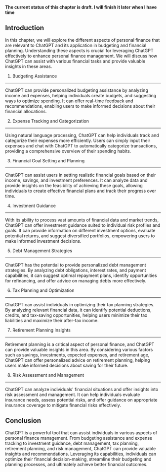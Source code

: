 **The current status of this chapter is draft. I will finish it later when I have time**

Introduction
------------

In this chapter, we will explore the different aspects of personal finance that are relevant to ChatGPT and its application in budgeting and financial planning. Understanding these aspects is crucial for leveraging ChatGPT effectively to enhance personal finance management. We will discuss how ChatGPT can assist with various financial tasks and provide valuable insights in these areas.

1. Budgeting Assistance
-----------------------

ChatGPT can provide personalized budgeting assistance by analyzing income and expenses, helping individuals create budgets, and suggesting ways to optimize spending. It can offer real-time feedback and recommendations, enabling users to make informed decisions about their financial allocations.

2. Expense Tracking and Categorization
--------------------------------------

Using natural language processing, ChatGPT can help individuals track and categorize their expenses more efficiently. Users can simply input their expenses and chat with ChatGPT to automatically categorize transactions, providing a comprehensive overview of their spending habits.

3. Financial Goal Setting and Planning
--------------------------------------

ChatGPT can assist users in setting realistic financial goals based on their income, savings, and investment preferences. It can analyze data and provide insights on the feasibility of achieving these goals, allowing individuals to create effective financial plans and track their progress over time.

4. Investment Guidance
----------------------

With its ability to process vast amounts of financial data and market trends, ChatGPT can offer investment guidance suited to individual risk profiles and goals. It can provide information on different investment options, evaluate potential returns, and suggest diversified portfolios, empowering users to make informed investment decisions.

5. Debt Management Strategies
-----------------------------

ChatGPT has the potential to provide personalized debt management strategies. By analyzing debt obligations, interest rates, and payment capabilities, it can suggest optimal repayment plans, identify opportunities for refinancing, and offer advice on managing debts more effectively.

6. Tax Planning and Optimization
--------------------------------

ChatGPT can assist individuals in optimizing their tax planning strategies. By analyzing relevant financial data, it can identify potential deductions, credits, and tax-saving opportunities, helping users minimize their tax liabilities and maximize their after-tax income.

7. Retirement Planning Insights
-------------------------------

Retirement planning is a critical aspect of personal finance, and ChatGPT can provide valuable insights in this area. By considering various factors such as savings, investments, expected expenses, and retirement age, ChatGPT can offer personalized advice on retirement planning, helping users make informed decisions about saving for their future.

8. Risk Assessment and Management
---------------------------------

ChatGPT can analyze individuals' financial situations and offer insights into risk assessment and management. It can help individuals evaluate insurance needs, assess potential risks, and offer guidance on appropriate insurance coverage to mitigate financial risks effectively.

Conclusion
----------

ChatGPT is a powerful tool that can assist individuals in various aspects of personal finance management. From budgeting assistance and expense tracking to investment guidance, debt management, tax planning, retirement planning, and risk management, ChatGPT can provide valuable insights and recommendations. Leveraging its capabilities, individuals can optimize their financial decision-making, streamline their budgeting and planning processes, and ultimately achieve better financial outcomes.
